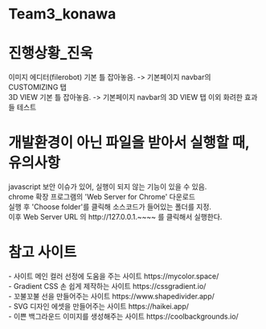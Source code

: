 # Team3_konawa
<h1>진행상황_진욱</h1>
이미지 에디터(filerobot) 기본 틀 잡아놓음.  -> 기본페이지 navbar의 CUSTOMIZING 탭<br>
3D VIEW 기본 틀 잡아놓음. -> 기본페이지 navbar의 3D VIEW 탭
이외 화려한 효과들 테스트 


<h1>개발환경이 아닌 파일을 받아서 실행할 때, 유의사항</h1>
javascript 보안 이슈가 있어, 실행이 되지 않는 기능이 있을 수 있음.<br>
chrome 확장 프로그램의 'Web Server for Chrome' 다운로드<br>
실행 후 'Choose folder'를 클릭해 소스코드가 들어있는 폴더를 지정.<br>
이후 Web Server URL 의 http://127.0.0.1.~~~~ 를 클릭해서 실행한다.<br>

<h1>참고 사이트</h1>
- 사이트 메인 컬러 선정에 도움을 주는 사이트 https://mycolor.space/ <br> 
- Gradient CSS 손 쉽게 제작하는 사이트 https://cssgradient.io/ <br>
- 꼬불꼬불 선을 만들어주는 사이트 https://www.shapedivider.app/ <br>
- SVG 디자인 에셋을 만들어주는 사이트 https://haikei.app/ <br>
- 이쁜 백그라운드 이미지를 생성해주는 사이트 https://coolbackgrounds.io/ <br>

